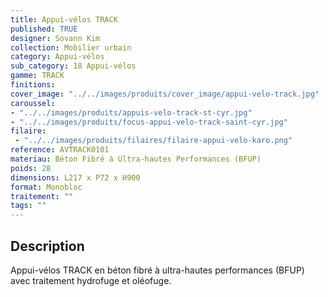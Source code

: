 ```yaml
---
title: Appui-vélos TRACK 
published: TRUE
designer: Sovann Kim
collection: Mobilier urbain
category: Appui-vélos 
sub_category: 18 Appui-vélos
gamme: TRACK 
finitions: 
cover_image: "../../images/produits/cover_image/appui-velo-track.jpg"
caroussel: 
- "../../images/produits/appuis-velo-track-st-cyr.jpg"
- "../../images/produits/focus-appui-velo-track-saint-cyr.jpg"
filaire: 
 - "../../images/produits/filaires/filaire-appui-velo-karo.png"
reference: AVTRACK0101
materiau: Béton Fibré à Ultra-hautes Performances (BFUP)
poids: 28
dimensions: L217 x P72 x H900 
format: Monobloc
traitement: ""
tags: ""
---
```


## Description

Appui-vélos TRACK en béton fibré à ultra-hautes performances (BFUP) avec traitement hydrofuge et oléofuge.